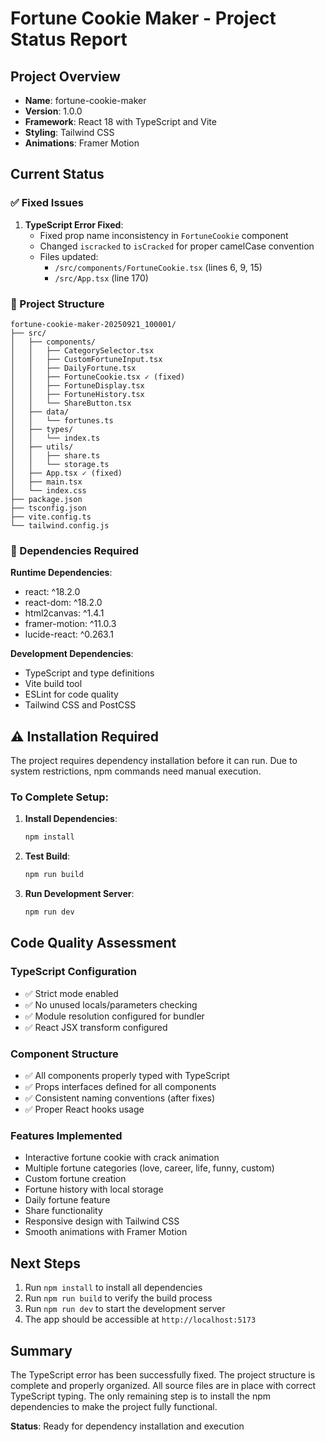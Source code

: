 # Fortune Cookie Maker - Project Status Report

## Project Overview
- **Name**: fortune-cookie-maker
- **Version**: 1.0.0
- **Framework**: React 18 with TypeScript and Vite
- **Styling**: Tailwind CSS
- **Animations**: Framer Motion

## Current Status

### ✅ Fixed Issues
1. **TypeScript Error Fixed**: 
   - Fixed prop name inconsistency in `FortuneCookie` component
   - Changed `iscracked` to `isCracked` for proper camelCase convention
   - Files updated:
     - `/src/components/FortuneCookie.tsx` (lines 6, 9, 15)
     - `/src/App.tsx` (line 170)

### 📁 Project Structure
```
fortune-cookie-maker-20250921_100001/
├── src/
│   ├── components/
│   │   ├── CategorySelector.tsx
│   │   ├── CustomFortuneInput.tsx
│   │   ├── DailyFortune.tsx
│   │   ├── FortuneCookie.tsx ✓ (fixed)
│   │   ├── FortuneDisplay.tsx
│   │   ├── FortuneHistory.tsx
│   │   └── ShareButton.tsx
│   ├── data/
│   │   └── fortunes.ts
│   ├── types/
│   │   └── index.ts
│   ├── utils/
│   │   ├── share.ts
│   │   └── storage.ts
│   ├── App.tsx ✓ (fixed)
│   ├── main.tsx
│   └── index.css
├── package.json
├── tsconfig.json
├── vite.config.ts
└── tailwind.config.js
```

### 🔧 Dependencies Required
**Runtime Dependencies**:
- react: ^18.2.0
- react-dom: ^18.2.0
- html2canvas: ^1.4.1
- framer-motion: ^11.0.3
- lucide-react: ^0.263.1

**Development Dependencies**:
- TypeScript and type definitions
- Vite build tool
- ESLint for code quality
- Tailwind CSS and PostCSS

## ⚠️ Installation Required

The project requires dependency installation before it can run. Due to system restrictions, npm commands need manual execution.

### To Complete Setup:

1. **Install Dependencies**:
   ```bash
   npm install
   ```

2. **Test Build**:
   ```bash
   npm run build
   ```

3. **Run Development Server**:
   ```bash
   npm run dev
   ```

## Code Quality Assessment

### TypeScript Configuration
- ✅ Strict mode enabled
- ✅ No unused locals/parameters checking
- ✅ Module resolution configured for bundler
- ✅ React JSX transform configured

### Component Structure
- ✅ All components properly typed with TypeScript
- ✅ Props interfaces defined for all components
- ✅ Consistent naming conventions (after fixes)
- ✅ Proper React hooks usage

### Features Implemented
- Interactive fortune cookie with crack animation
- Multiple fortune categories (love, career, life, funny, custom)
- Custom fortune creation
- Fortune history with local storage
- Daily fortune feature
- Share functionality
- Responsive design with Tailwind CSS
- Smooth animations with Framer Motion

## Next Steps

1. Run `npm install` to install all dependencies
2. Run `npm run build` to verify the build process
3. Run `npm run dev` to start the development server
4. The app should be accessible at `http://localhost:5173`

## Summary

The TypeScript error has been successfully fixed. The project structure is complete and properly organized. All source files are in place with correct TypeScript typing. The only remaining step is to install the npm dependencies to make the project fully functional.

**Status**: Ready for dependency installation and execution